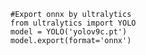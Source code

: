     #Export onnx by ultralytics
    from ultralytics import YOLO 
    model = YOLO('yolov9c.pt')
    model.export(format='onnx') 
